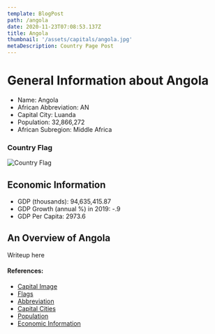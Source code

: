 ```yaml
---
template: BlogPost
path: /angola
date: 2020-11-23T07:08:53.137Z
title: Angola
thumbnail: '/assets/capitals/angola.jpg'
metaDescription: Country Page Post
---
```


# General Information about Angola

- Name: Angola
- African Abbreviation: AN
- Capital City: Luanda
- Population: 32,866,272
- African Subregion: Middle Africa

### Country Flag
![Country Flag](https://raw.githubusercontent.com/hjnilsson/country-flags/master/png1000px/ao.png)

## Economic Information
 - GDP (thousands): 94,635,415.87
 - GDP Growth (annual %) in 2019: -.9
 - GDP Per Capita: 2973.6

## An Overview of Angola
Writeup here

#### References:
- [Capital Image](https://cdn.britannica.com/31/195831-050-ABDCE370/Luanda-Angola.jpg)
- [Flags](https://github.com/hjnilsson/country-flags)
- [Abbreviation](https://planetarynames.wr.usgs.gov/Abbreviations)
- [Capital Cities](https://www.nationsonline.org/oneworld/capitals_africa.htm)
- [Population](https://www.worldometers.info/population/countries-in-africa-by-population/)
- [Economic Information](https://data.worldbank.org/)
